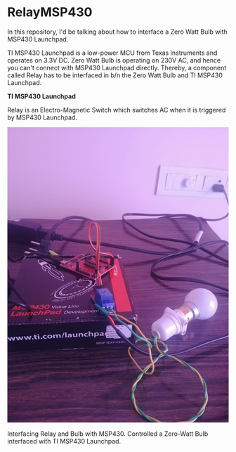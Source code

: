 # RelayMSP430

In this repository, I'd be talking about how to interface a Zero Watt Bulb with MSP430 Launchpad. 

TI MSP430 Launchpad is a low-power MCU from Texas Instruments and operates on 3.3V DC. Zero Watt Bulb is operating on 230V AC, and hence you can't connect with MSP430 Launchpad directly. Thereby, a component called Relay has to be interfaced in b/n the Zero Watt Bulb and TI MSP430 Launchpad.

<b>TI MSP430 Launchpad</b>

Relay is an Electro-Magnetic Switch which switches AC when it is triggered by MSP430 Launchpad.

<img src="https://github.com/madblocks/RelayMSP430/blob/master/d4250f61-de2a-4472-84e1-2248ca822829.jpg" />

Interfacing Relay and Bulb with MSP430. Controlled a Zero-Watt Bulb interfaced with TI MSP430 Launchpad.
